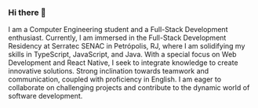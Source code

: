 ### Hi there 👋
I am a Computer Engineering student and a Full-Stack Development enthusiast. Currently, I am immersed in the Full-Stack Development Residency at Serratec SENAC in Petrópolis, RJ, where I am solidifying my skills in TypeScript, JavaScript, and Java. With a special focus on Web Development and React Native, I seek to integrate knowledge to create innovative solutions. Strong inclination towards teamwork and communication, coupled with proficiency in English. I am eager to collaborate on challenging projects and contribute to the dynamic world of software development.

